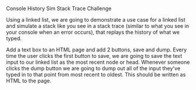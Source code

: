
Console History Sim Stack Trace Challenge

Using a linked list, we are going to demonstrate a use case for a linked list and simulate a stack like you see in a stack trace (similar to what you see in your console when an error occurs), that replays the history of what we typed.

Add a text box to an HTML page and add 2 buttons, save and dump.
Every time the user clicks the first button to save, we are going to save the text input to our linked list as the most recent node or head.
Whenever someone clicks the dump button we are going to dump out all of the input they've typed in to that point from most recent to oldest. This should be written as HTML to the page.

